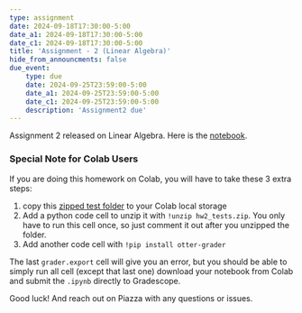 ```yaml
---
type: assignment
date: 2024-09-18T17:30:00-5:00
date_a1: 2024-09-18T17:30:00-5:00
date_c1: 2024-09-18T17:30:00-5:00
title: 'Assignment - 2 (Linear Algebra)'
hide_from_announcments: false
due_event: 
    type: due
    date: 2024-09-25T23:59:00-5:00
    date_a1: 2024-09-25T23:59:00-5:00
    date_c1: 2024-09-25T23:59:00-5:00
    description: 'Assignment2 due'
---
```


Assignment 2 released on Linear Algebra. 
Here is the [notebook](https://github.com/tools4ds/ds701_fa2024_assignments/blob/main/assignments/assignment02/assignment2.ipynb).

### Special Note for Colab Users


If you are doing this homework on Colab, you will have to take these 3 extra steps:

1. copy this [zipped test folder](https://github.com/tools4ds/ds701_fa2024_assignments/blob/main/assignments/assignment02/hw2_tests.zip)
to your Colab local storage
2. Add a python code cell to unzip it with `!unzip hw2_tests.zip`. You only have
   to run this cell once, so just comment it out after you unzipped the folder.
3. Add another code cell with `!pip install otter-grader`

The last `grader.export` cell will give you an error, but you should be able to 
simply run all cell (except that last one) download your notebook from Colab
and submit the `.ipynb` directly to Gradescope.

Good luck! And reach out on Piazza with any questions or issues.
